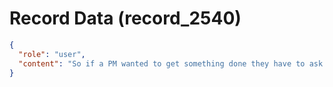 # Record Data (record_2540)

```json
{
  "role": "user",
  "content": "So if a PM wanted to get something done they have to ask the EM to prioritize it right? or how does it owrk? thehy have to justify it to the EM?"
}
```
